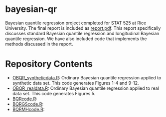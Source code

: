 # bayesian-qr
Bayesian quantile regression project completed for STAT 525 at Rice University. The final report is included as [report.pdf](./report.pdf). This report specifically discusses standard Bayesian quantile regression and longitudinal Bayesian quantile regression. We have also included code that implements the methods discussed in the report. 

# Repository Contents
- [OBQR_syntheticdata.R](./OBQR_syntheticdata.R): Ordinary Bayesian quantile regression applied to synthetic data set. This code generates Figures 1-4 and 9-12.
- [OBQR_realdata.R](./OBQR_realdata.R): Ordinary Bayesian quantile regression applied to real data set. This code generates Figures 5.
- [BQRcode.R](./BQRcode.R): 
- [BQRGScode.R](./BQRGScode.R): 
- [BQRMHcode.R](./BQRMHcode.R):

